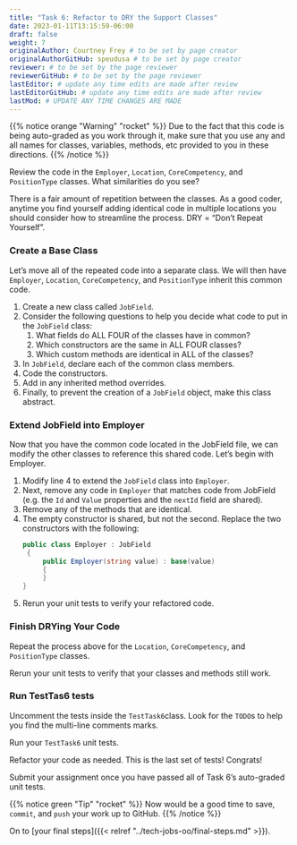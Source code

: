 ```yaml
---
title: "Task 6: Refactor to DRY the Support Classes"
date: 2023-01-11T13:15:59-06:00
draft: false
weight: 7
originalAuthor: Courtney Frey # to be set by page creator
originalAuthorGitHub: speudusa # to be set by page creator
reviewer: # to be set by the page reviewer
reviewerGitHub: # to be set by the page reviewer
lastEditor: # update any time edits are made after review
lastEditorGitHub: # update any time edits are made after review
lastMod: # UPDATE ANY TIME CHANGES ARE MADE
---
```


{{% notice orange "Warning" "rocket" %}}
Due to the fact that this code is being auto-graded as you work through it, make sure that you use any and all names for classes, variables, methods, etc provided to you in these directions.
{{% /notice %}}

Review the code in the `Employer`, `Location`, `CoreCompetency`, and `PositionType` classes. What similarities do you see?

There is a fair amount of repetition between the classes. As a good coder, anytime you find yourself adding identical code in multiple locations you should consider how to streamline the process.
DRY = “Don’t Repeat Yourself”.

### Create a Base Class
Let’s move all of the repeated code into a separate class. We will then have `Employer`, `Location`, `CoreCompetency`, and `PositionType` inherit this common code.
1. Create a new class called `JobField`.
1. Consider the following questions to help you decide what code to put in the `JobField` class:
   1. What fields do ALL FOUR of the classes have in common?
   1. Which constructors are the same in ALL FOUR classes?
   1. Which custom methods are identical in ALL of the classes?
1. In `JobField`, declare each of the common class members.
1. Code the constructors.
1. Add in any inherited method overrides.
1. Finally, to prevent the creation of a `JobField` object, make this class abstract.

### Extend JobField into Employer
Now that you have the common code located in the JobField file, we can modify the other classes to reference this shared code. Let’s begin with Employer.

1. Modify line 4 to extend the `JobField` class into `Employer`.
1. Next, remove any code in `Employer` that matches code from JobField (e.g. the `Id` and `Value` properties and the `nextId` field are shared).
1. Remove any of the methods that are identical.
1. The empty constructor is shared, but not the second. Replace the two constructors with the following:
   ```csharp {linenos=true,hl_lines=[1,3],linenostart=4}
   public class Employer : JobField
	{
        public Employer(string value) : base(value)
        {
        }
   }
   ```
1. Rerun your unit tests to verify your refactored code.

### Finish DRYing Your Code
Repeat the process above for the `Location`, `CoreCompetency`, and `PositionType` classes.

Rerun your unit tests to verify that your classes and methods still work.

### Run TestTas6 tests

Uncomment the tests inside the `TestTask6`class.  Look for the `TODO`s to help you find the multi-line comments marks.

Run your `TestTask6` unit tests. 

Refactor your code as needed. This is the last set of tests! Congrats! 

Submit your assignment once you have passed all of Task 6’s auto-graded unit tests.


{{% notice green "Tip" "rocket" %}}
Now would be a good time to save, `commit`, and `push` your work up to GitHub.
{{% /notice %}}

On to [your final steps]({{< relref "../tech-jobs-oo/final-steps.md" >}}).
